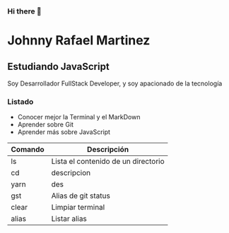 ### Hi there 👋

<!--
**FrankMorro/FrankMorro** is a ✨ _special_ ✨ repository because its `README.md` (this file) appears on your GitHub profile.

Here are some ideas to get you started:

- 🔭 I’m currently working on ...
- 🌱 I’m currently learning ...
- 👯 I’m looking to collaborate on ...
- 🤔 I’m looking for help with ...
- 💬 Ask me about ...
- 📫 How to reach me: ...
- 😄 Pronouns: ...
- ⚡ Fun fact: ...
-->

# Johnny Rafael Martinez

## Estudiando JavaScript

Soy Desarrollador FullStack Developer, y soy apacionado de la tecnología

### Listado
- Conocer mejor la Terminal y el MarkDown
- Aprender sobre Git
- Aprender más sobre JavaScript

| Comando | Descripción                         |
|---------|-------------------------------------|
|ls       | Lista el contenido de un directorio |
|cd       | descripcion                         |  
|yarn     | des                                 |
|gst      | Alias de git status                 |
|clear    | Limpiar terminal                    |
|alias    | Listar alias                        |
